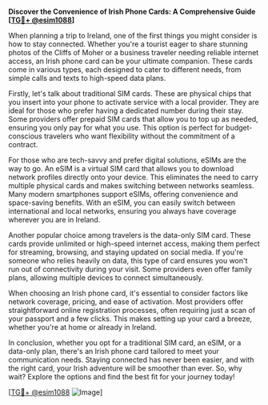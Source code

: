 **Discover the Convenience of Irish Phone Cards: A Comprehensive Guide [[TG💪+ @esim1088](https://t.me/s/esim1088)]**

When planning a trip to Ireland, one of the first things you might consider is how to stay connected. Whether you're a tourist eager to share stunning photos of the Cliffs of Moher or a business traveler needing reliable internet access, an Irish phone card can be your ultimate companion. These cards come in various types, each designed to cater to different needs, from simple calls and texts to high-speed data plans.

Firstly, let's talk about traditional SIM cards. These are physical chips that you insert into your phone to activate service with a local provider. They are ideal for those who prefer having a dedicated number during their stay. Some providers offer prepaid SIM cards that allow you to top up as needed, ensuring you only pay for what you use. This option is perfect for budget-conscious travelers who want flexibility without the commitment of a contract.

For those who are tech-savvy and prefer digital solutions, eSIMs are the way to go. An eSIM is a virtual SIM card that allows you to download network profiles directly onto your device. This eliminates the need to carry multiple physical cards and makes switching between networks seamless. Many modern smartphones support eSIMs, offering convenience and space-saving benefits. With an eSIM, you can easily switch between international and local networks, ensuring you always have coverage wherever you are in Ireland.

Another popular choice among travelers is the data-only SIM card. These cards provide unlimited or high-speed internet access, making them perfect for streaming, browsing, and staying updated on social media. If you're someone who relies heavily on data, this type of card ensures you won't run out of connectivity during your visit. Some providers even offer family plans, allowing multiple devices to connect simultaneously.

When choosing an Irish phone card, it's essential to consider factors like network coverage, pricing, and ease of activation. Most providers offer straightforward online registration processes, often requiring just a scan of your passport and a few clicks. This makes setting up your card a breeze, whether you're at home or already in Ireland.

In conclusion, whether you opt for a traditional SIM card, an eSIM, or a data-only plan, there's an Irish phone card tailored to meet your communication needs. Staying connected has never been easier, and with the right card, your Irish adventure will be smoother than ever. So, why wait? Explore the options and find the best fit for your journey today! 

[[TG💪+ @esim1088](https://t.me/s/esim1088) ![Image](https://i.postimg.cc/Y0z9fWf4/image.png)]